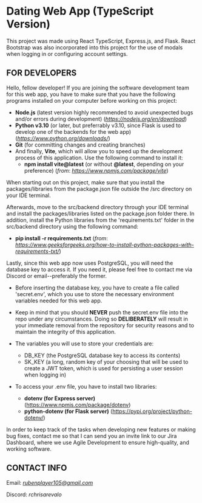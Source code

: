 # Dating Web App (TypeScript Version)

This project was made using React TypeScript, Express.js, and Flask. React Bootstrap was also incorporated into this project for the use of modals when logging in or configuring account settings.

## FOR DEVELOPERS
Hello, fellow developer! If you are joining the software development team for this web app, you have to make sure that you have the following programs installed on your computer before working on this project:

* **Node.js** (latest version highly recommended to avoid unexpected bugs and/or errors during development) (*https://nodejs.org/en/download*)
* **Python v3.10** (or later, but preferrably v3.10, since Flask is used to develop one of the backends for the web app) (*https://www.python.org/downloads/*)
* **Git** (for committing changes and creating branches)
* And finally, **Vite**, which will allow you to speed up the development process of this application. Use the following command to install it:
    * **npm install vite@latest** (or without **@latest**, depending on your preference) (*from*: *https://www.npmjs.com/package/vite*)

When starting out on this project, make sure that you install the packages/libraries from the package.json file outside the /src directory on your IDE terminal.

Afterwards, move to the src/backend directory through your IDE terminal and install the packages/libraries listed on the package.json folder there. In addition, install the Python libraries from the 'requirements.txt' folder in the src/backend directory using the following command:
* **pip install -r requirements.txt** (*from*: *https://www.geeksforgeeks.org/how-to-install-python-packages-with-requirements-txt/*)

Lastly, since this web app now uses PostgreSQL, you will need the database key to access it. If you need it, please feel free to contact me via Discord or email--preferably the former.

* Before inserting the database key, you have to create a file called 'secret.env', which you use to store the necessary environment variables needed for this web app. 
* Keep in mind that you should **NEVER** push the secret.env file into the repo under any circumstances. Doing so **DELIBERATELY** will result in your immediate removal from the repository for security reasons and to maintain the integrity of this application. 
* The variables you will use to store your credentials are:
    * DB_KEY (the PostgreSQL database key to access its contents)
    * SK_KEY (a long, random key of your choosing that will be used to create a JWT token, which is used for persisting a user session when logging in)
    
* To access your .env file, you have to install two libraries:
    * **dotenv (for Express server)** (https://www.npmjs.com/package/dotenv)
    * **python-dotenv (for Flask server)** (https://pypi.org/project/python-dotenv/)

In order to keep track of the tasks when developing new features or making bug fixes, contact me so that I can send you an invite link to our Jira Dashboard, where we use Agile Development to ensure high-quality, and working software.

## CONTACT INFO

Email: *rubenplayer105@gmail.com*

Discord: *rchrisarevalo*